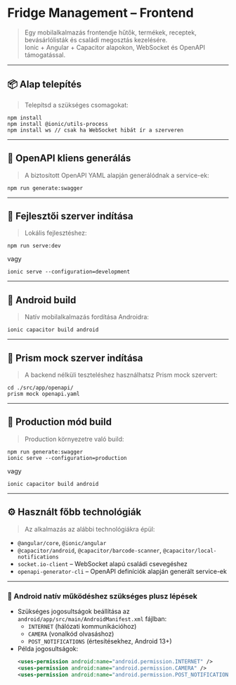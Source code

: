 # Fridge Management – Frontend

> Egy mobilalkalmazás frontendje hűtők, termékek, receptek, bevásárlólisták és családi megosztás kezelésére.  
> Ionic + Angular + Capacitor alapokon, WebSocket és OpenAPI támogatással.

---

## 📦 Alap telepítés

> Telepítsd a szükséges csomagokat:

```
npm install
npm install @ionic/utils-process
npm install ws // csak ha WebSocket hibát ír a szerveren
```

---

## 🔄 OpenAPI kliens generálás

> A biztosított OpenAPI YAML alapján generálódnak a service-ek:

```
npm run generate:swagger
```

---

## 🧪 Fejlesztői szerver indítása

> Lokális fejlesztéshez:

```
npm run serve:dev
```

vagy

```
ionic serve --configuration=development
```

---

## 📱 Android build

> Natív mobilalkalmazás fordítása Androidra:

```
ionic capacitor build android
```

---

## 🧪 Prism mock szerver indítása

> A backend nélküli teszteléshez használhatsz Prism mock szervert:

```
cd ./src/app/openapi/
prism mock openapi.yaml
```

---

## 🚀 Production mód build

> Production környezetre való build:

```
npm run generate:swagger
ionic serve --configuration=production
```

vagy

```
ionic capacitor build android
```

---

## ⚙️ Használt főbb technológiák

> Az alkalmazás az alábbi technológiákra épül:

- `@angular/core`, `@ionic/angular`
- `@capacitor/android`, `@capacitor/barcode-scanner`, `@capacitor/local-notifications`
- `socket.io-client` – WebSocket alapú családi csevegéshez
- `openapi-generator-cli` – OpenAPI definíciók alapján generált service-ek

---

### 📱 Android natív működéshez szükséges plusz lépések

- Szükséges jogosultságok beállítása az `android/app/src/main/AndroidManifest.xml` fájlban:
  - `INTERNET` (hálózati kommunikációhoz)
  - `CAMERA` (vonalkód olvasáshoz)
  - `POST_NOTIFICATIONS` (értesítésekhez, Android 13+)
- Példa jogosultságok:
  ```xml
  <uses-permission android:name="android.permission.INTERNET" />
  <uses-permission android:name="android.permission.CAMERA" />
  <uses-permission android:name="android.permission.POST_NOTIFICATIONS" />
  

